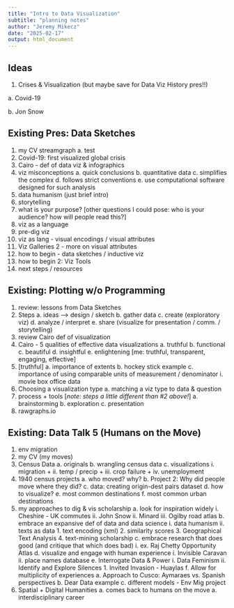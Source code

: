 ```yaml
---
title: "Intro to Data Visualization"
subtitle: "planning notes"
author: "Jeremy Mikecz"
date: "2025-02-17"
output: html_document
---
```


## Ideas

1. Crises & Visualization (but maybe save for Data Viz History pres!!)
  
  a. Covid-19
  
  b. Jon Snow
  
## Existing Pres: Data Sketches

1. my CV streamgraph
    a. test
2. Covid-19: first visualized global crisis
3. Cairo - def of data viz & infographics
4. viz misconceptions
    a. quick conclusions
    b. quantitative data
    c. simplifies the complex
    d. follows strict conventions
    e. use computational software designed for such analysis
5. data humanism (just brief intro)
6. storytelling
7. what is your purpose?
[other questions I could pose: who is your audience? how will people read this?]
8. viz as a language
9. pre-dig viz
10. viz as lang - visual encodings / visual attributes
11. Viz Galleries 2 - more on visual attributes
12. how to begin - data sketches / inductive viz
13. how to begin 2: Viz Tools
14. next steps / resources

## Existing: Plotting w/o Programming

1. review: lessons from Data Sketches
2. Steps
    a. ideas --> design / sketch
    b. gather data
    c. create (exploratory viz)
    d. analyze / interpret
    e. share (visualize for presentation / comm. / storytelling)
3. review Cairo def of visualization
4. Cairo - 5 qualities of effective data visualizations
    a. truthful
    b. functional
    c. beautiful
    d. insightful
    e. enlightening
[me: truthful, transparent, engaging, effective]
5. [truthful]
    a. importance of extents
    b. hockey stick example
    c. importance of using comparable units of measurement / denominator
        i. movie box office data
6. Choosing a visualization type
    a. matching a viz type to data & question
7. process + tools [*note: steps a little different than #2 above!*]
    a. brainstorming
    b. exploration
    c. presentation
8. rawgraphs.io

## Existing: Data Talk 5 (Humans on the Move)

1. env migration
2. my CV (my moves)
3. Census Data
    a. originals
    b. wrangling census data
    c. visualizations
        i. migration +
        ii. temp / precip +
        iii. crop failure +
        iv. unemployment
4. 1940 census projects
    a. who moved? why?
    b. Project 2: Why did people move where they did?
    c. data: creating origin-dest pairs dataset
    d. how to visualize?
    e. most common destinations
    f. most common urban destinations
5. my approaches to dig & vis scholarship
    a. look for inspiration widely
        i. Cheshire - UK commutes
        ii. John Snow
        ii. Minard
        iii. Ogilby road atlas
    b. embrace an expansive def of data and data science
        i. data humanism
        ii. texts as data
            1. text encoding (xml)
            2. similarity scores
            3. Geographical Text Analysis
            4. text-mining scholarship
    c. embrace research that does good (and critique that which does bad)
        i. ex. Raj Chetty Opportunity Atlas
    d. visualize and engage with human experience
        i. Invisible Caravan
        ii. place names database
    e. Interrogate Data & Power
        i. Data Feminism
        ii. Identify and Explore Silences
            1. Invited Invasion - Huaylas
    f. Allow for multiplicity of experiences
        a. Approach to Cusco: Aymaraes vs. Spanish perspectives
        b. Dear Data example
        c. different models - Env Mig project
6. Spatial + Digital Humanities
    a. comes back to humans on the move
    a. interdisciplinary career


  
